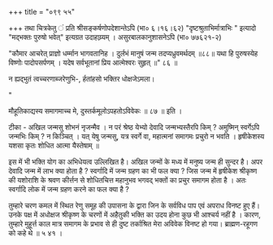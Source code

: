 +++
title = "०९९ ५५"

+++
तथा चित्रकेतु ं प्रति श्रीसङ्कर्षणोपदेशान्तेऽपि (भा० ६।१६।६२) "दृष्टश्रुताभिर्मात्राभिः " इत्यादो "मद्भक्तः पुरुषो भवेत्" इत्यग्रत उदाहाय्र्यम् । असुरबालकानुशासनेऽपि (भा० ७७६२१-२) 

"कौमार आचरेत् प्राज्ञो धर्म्मान भागवतानिह । दुर्लभं मानुषं जन्म तदप्यध्रुवमर्थदम् ॥८८॥ यथा हि पुरुषस्येह विष्णोः पादोपसर्पणम् । यदेष सर्वभूतानां प्रिय आत्मेश्वरः सुहृत् ॥" ८६ ॥ 

न ह्यद्भुतं त्वच्चरणाब्जरेणुभि-, र्हतांहसो भक्तिर धोक्षजेऽमला। 

" 

मौहूतिकाद्यस्य समागमाच्च मे, दुस्तर्कमूलोऽपहतोऽविवेकः ॥ ८७ ॥ इति । 

टीका - अखिल जन्मसु शोभनं नृजन्मैव । न परं श्रेष्ठ येभ्यो देवादि जन्मभ्यस्तैरपि किम् ? अमुष्मिन् स्वर्गेऽपि जन्मभिः किम् ? न किञ्चित् । यत् येषु जन्मसु, यत्र स्वर्गे वा, महात्मनां समागमः प्रचुरो न भवति । हृषीकेशस्य यशसा कृतः शोधित आत्मा यैस्तेषाम् ॥ 

इस में भी भक्ति योग का अभिधेयत्व उल्लिखित है। अखिल जन्मों के मध्य में मनुष्य जन्म ही सुन्दर है। अपर देवादि जन्म में लाभ क्या होता है ? स्वर्गादि में जन्म ग्रहण का भी फल क्या ? जिस जन्म में हृषीकेश श्रीकृष्ण की यशोराशि के श्रवण कीर्त्तन से शोधितचित्त महानुभव भगवद् भक्तों का प्रचुर समागम होता है । अतः स्वर्गादि लोक में जन्म ग्रहण करने का फल क्या है ? 

तुम्हारे चरण कमल में स्थित रेणु समूह की उपासना के द्वारा जिन के सर्वविध पाप एवं अपराध विनष्ट हुए हैं। उनके पक्ष में अधोक्षज श्रीकृष्ण के चरणों में अहैतुकी भक्ति का उदय होना कुछ भी आश्चर्य नहीं है । कारण, तुम्हारे मुहूर्त्त काल मात्र समागम के प्रभाव से ही दुष्ट तर्काश्रित मेरा अविवेक विनष्ट हो गया। ब्राह्मण-रहूगण को कहे थे ॥ ५ ४१ । 
